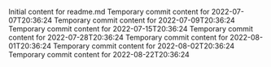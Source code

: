Initial content for readme.md
Temporary commit content for 2022-07-07T20:36:24
Temporary commit content for 2022-07-09T20:36:24
Temporary commit content for 2022-07-15T20:36:24
Temporary commit content for 2022-07-28T20:36:24
Temporary commit content for 2022-08-01T20:36:24
Temporary commit content for 2022-08-02T20:36:24
Temporary commit content for 2022-08-22T20:36:24
